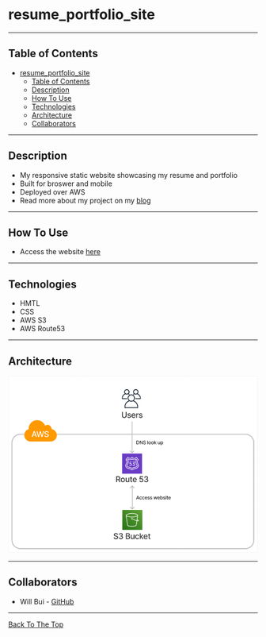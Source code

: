 # resume_portfolio_site

---

## Table of Contents

- [resume\_portfolio\_site](#resume_portfolio_site)
  - [Table of Contents](#table-of-contents)
  - [Description](#description)
  - [How To Use](#how-to-use)
  - [Technologies](#technologies)
  - [Architecture](#architecture)
  - [Collaborators](#collaborators)

---

## Description
- My responsive static website showcasing my resume and portfolio
- Built for broswer and mobile
- Deployed over AWS
- Read more about my project on my [blog](https://wnbui.dev/posts/static_site/)

---

## How To Use

- Access the website [here](http://wnbui.com)

---

## Technologies

- HMTL
- CSS
- AWS S3
- AWS Route53

---

## Architecture

![My architecture](images/architecture_portfolio.png "My architecture")

---

## Collaborators

- Will Bui - [GitHub](https://github.com/wnbui)

---

[Back To The Top](#resume_portfolio_site)
